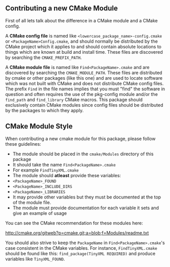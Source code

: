## Contributing a new CMake Module

First of all lets talk about the difference in a CMake module and a CMake config.

A **CMake config file** is named like `<lowercase_package_name>-config.cmake` or `<PackageName>Config.cmake`, and should normally be distributed by the CMake project which it applies to and should contain absolute locations to things which are known at build and install time. These files are discovered by searching the `CMAKE_PREFIX_PATH`.

A **CMake module file** is named like `Find<PackageName>.cmake` and are discovered by searching the `CMAKE_MODULE_PATH`. These files are distributed by cmake or other packages (like this one) and are used to locate software which was not built with CMake and does not distribute CMake config files. The prefix `Find` in the file names implies that you must "find" the software in question and often requires the use of the pkg-config module and/or the `find_path` and `find_library` CMake macros. This package should exclusively contain CMake modules since config files should be distributed by the packages to which they apply.

## CMake Module Style

When contributing a new cmake module for this package, please follow these guidelines:

- The module should be placed in the `cmake/Modules` directory of this package
- It should take the name `Find<PackageName>.cmake`
 - For example `FindTinyXML.cmake`
- The module should **atleast** provide these variables:
 - `<PackageName>_FOUND`
 - `<PackageName>_INCLUDE_DIRS`
 - `<PackageName>_LIBRARIES`
 - It may provide other variables but they must be documented at the top of the module file.
- The module must provide documentation for each variable it sets and give an example of usage

You can see the CMake recommendation for these modules here:

http://cmake.org/gitweb?p=cmake.git;a=blob;f=Modules/readme.txt

You should also strive to keep the `PackageName` in `Find<PackageName>.cmake`'s case consistent in the CMake variables. For instance, `FindTinyXML.cmake` should be found like this: `find_package(TinyXML REQUIRED)` and produce variables like `TinyXML_FOUND`.
